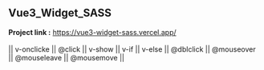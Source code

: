 ## Vue3_Widget_SASS
<b>Project link :</b>  https://vue3-widget-sass.vercel.app/ </br></br>
|| v-onclicke || @click || v-show || v-if || v-else || @dblclick || @mouseover || @mouseleave || @mousemove || </br>
